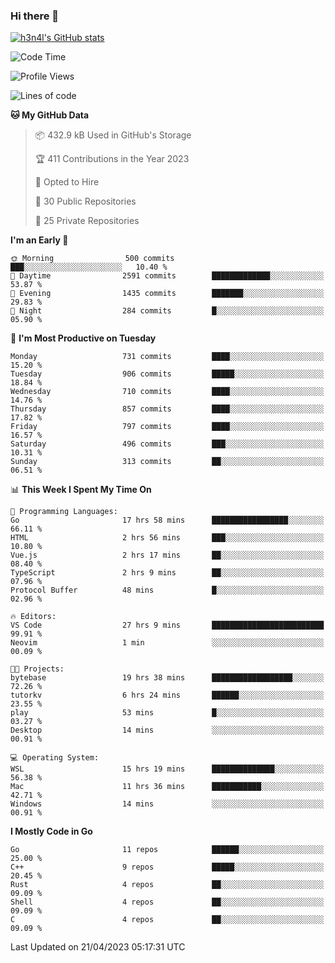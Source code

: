 ### Hi there 👋

[![h3n4l's GitHub stats](https://github-readme-stats.vercel.app/api?username=h3n4l&count_private=true&show_icons=true&theme=radical)](https://github.com/h3n4l/github-readme-stats)

<!--START_SECTION:waka-->
![Code Time](http://img.shields.io/badge/Code%20Time-1%2C157%20hrs%2035%20mins-blue)

![Profile Views](http://img.shields.io/badge/Profile%20Views-2-blue)

![Lines of code](https://img.shields.io/badge/From%20Hello%20World%20I%27ve%20Written-2.7%20million%20lines%20of%20code-blue)

**🐱 My GitHub Data** 

> 📦 432.9 kB Used in GitHub's Storage 
 > 
> 🏆 411 Contributions in the Year 2023
 > 
> 💼 Opted to Hire
 > 
> 📜 30 Public Repositories 
 > 
> 🔑 25 Private Repositories 
 > 
**I'm an Early 🐤** 

```text
🌞 Morning                500 commits         ███░░░░░░░░░░░░░░░░░░░░░░   10.40 % 
🌆 Daytime                2591 commits        █████████████░░░░░░░░░░░░   53.87 % 
🌃 Evening                1435 commits        ███████░░░░░░░░░░░░░░░░░░   29.83 % 
🌙 Night                  284 commits         █░░░░░░░░░░░░░░░░░░░░░░░░   05.90 % 
```
📅 **I'm Most Productive on Tuesday** 

```text
Monday                   731 commits         ████░░░░░░░░░░░░░░░░░░░░░   15.20 % 
Tuesday                  906 commits         █████░░░░░░░░░░░░░░░░░░░░   18.84 % 
Wednesday                710 commits         ████░░░░░░░░░░░░░░░░░░░░░   14.76 % 
Thursday                 857 commits         ████░░░░░░░░░░░░░░░░░░░░░   17.82 % 
Friday                   797 commits         ████░░░░░░░░░░░░░░░░░░░░░   16.57 % 
Saturday                 496 commits         ███░░░░░░░░░░░░░░░░░░░░░░   10.31 % 
Sunday                   313 commits         ██░░░░░░░░░░░░░░░░░░░░░░░   06.51 % 
```


📊 **This Week I Spent My Time On** 

```text
💬 Programming Languages: 
Go                       17 hrs 58 mins      █████████████████░░░░░░░░   66.11 % 
HTML                     2 hrs 56 mins       ███░░░░░░░░░░░░░░░░░░░░░░   10.80 % 
Vue.js                   2 hrs 17 mins       ██░░░░░░░░░░░░░░░░░░░░░░░   08.40 % 
TypeScript               2 hrs 9 mins        ██░░░░░░░░░░░░░░░░░░░░░░░   07.96 % 
Protocol Buffer          48 mins             █░░░░░░░░░░░░░░░░░░░░░░░░   02.96 % 

🔥 Editors: 
VS Code                  27 hrs 9 mins       █████████████████████████   99.91 % 
Neovim                   1 min               ░░░░░░░░░░░░░░░░░░░░░░░░░   00.09 % 

🐱‍💻 Projects: 
bytebase                 19 hrs 38 mins      ██████████████████░░░░░░░   72.26 % 
tutorkv                  6 hrs 24 mins       ██████░░░░░░░░░░░░░░░░░░░   23.55 % 
play                     53 mins             █░░░░░░░░░░░░░░░░░░░░░░░░   03.27 % 
Desktop                  14 mins             ░░░░░░░░░░░░░░░░░░░░░░░░░   00.91 % 

💻 Operating System: 
WSL                      15 hrs 19 mins      ██████████████░░░░░░░░░░░   56.38 % 
Mac                      11 hrs 36 mins      ███████████░░░░░░░░░░░░░░   42.71 % 
Windows                  14 mins             ░░░░░░░░░░░░░░░░░░░░░░░░░   00.91 % 
```

**I Mostly Code in Go** 

```text
Go                       11 repos            ██████░░░░░░░░░░░░░░░░░░░   25.00 % 
C++                      9 repos             █████░░░░░░░░░░░░░░░░░░░░   20.45 % 
Rust                     4 repos             ██░░░░░░░░░░░░░░░░░░░░░░░   09.09 % 
Shell                    4 repos             ██░░░░░░░░░░░░░░░░░░░░░░░   09.09 % 
C                        4 repos             ██░░░░░░░░░░░░░░░░░░░░░░░   09.09 % 
```




 Last Updated on 21/04/2023 05:17:31 UTC
<!--END_SECTION:waka-->

